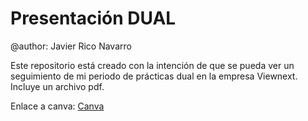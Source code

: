 # Presentación DUAL
@author: Javier Rico Navarro

Este repositorio está creado con la intención de que se pueda ver un seguimiento de mi periodo de prácticas dual en la empresa Viewnext.
Incluye un archivo pdf.

Enlace a canva: <a href="https://www.canva.com/design/DAGFfZ-MK_0/4b4Z4MNi2yZiMJKVdH11lw/edit?utm_content=DAGFfZ-MK_0&utm_campaign=designshare&utm_medium=link2&utm_source=sharebutton">Canva</a>
